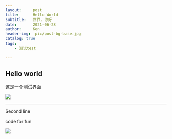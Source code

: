 ```yaml
---
layout:     post
title:      Hello World
subtitle:   世界，你好
date:       2021-06-28
author:     Ken
header-img:  pic/post-bg-base.jpg
catalog: true
tags:
    - 测试test
    
---    
```

    
## Hello world

这是一个测试界面

![](https://kenchen18.github.io/pic/post-bg-base.jpg)


-----

Second line

code for fun

![](https://kenchen18.github.io/pic/thumb-1920-888788.png)


